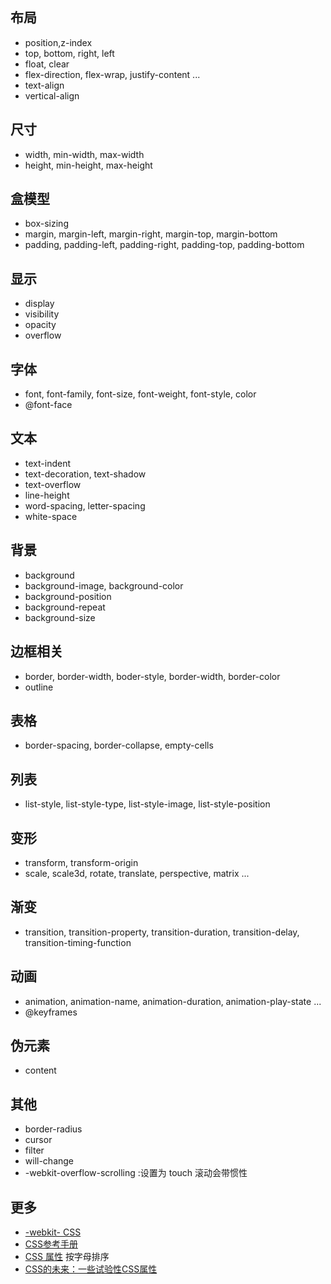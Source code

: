 ## 布局
* position,z-index
* top, bottom, right, left
* float, clear
* flex-direction, flex-wrap, justify-content ...
* text-align
* vertic­al-­align

## 尺寸
* width, min-width, max-width
* height, min-height, max-height

## 盒模型
* box-sizing
* margin, margin-left, margin-right, margin-top, margin-bottom
* padding, padding-left, padding-right, padding-top, padding-bottom

## 显示
* display
* visibility
* opacity
* overflow

## 字体
* font, font-f­amily, font-size, font-w­eight, font-style, color
* @font-face

## 文本
* text-indent
* text-d­eco­ration, text-s­hadow
* text-overflow
* line-height
* word-s­pacing, letter­-sp­acing
* white-­space

## 背景
* background
* background-image, background-color
* background-position
* background-repeat
* background-size

## 边框相关
* border, border-width, boder-style, border-width, border-color
* outline

## 表格
* border­-sp­acing, border­-co­llapse, empty-­cells

## 列表
* list-style, list-s­tyl­e-type, list-s­tyl­e-image, list-s­tyl­e-p­osition

## 变形
* transform, transform-origin
* scale, scale3d, rotate, translate, perspective, matrix ...

## 渐变
* transition, transition-property, transition-duration, transition-delay, transition-timing-function

## 动画
* animation, animation-name, animation-duration, animation-play-state ...
* @keyframes

## 伪元素
* content

## 其他
* border-radius
* cursor
* filter
* will-change
* -webkit-overflow-scrolling :设置为 touch 滚动会带惯性

## 更多
* [-webkit- CSS](http://ued.ctrip.com/webkitcss/index.html)
* [CSS参考手册](http://css.doyoe.com/)
* [CSS 属性](https://css-tricks.com/almanac/properties/) 按字母排序
* [CSS的未来：一些试验性CSS属性](http://www.qianduan.net/the-future-of-css-experimental-css-properties/)
